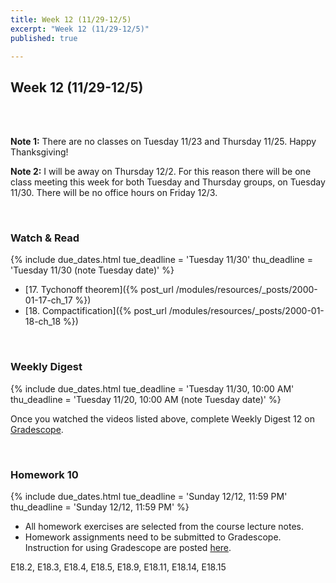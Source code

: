 ```yaml
---
title: Week 12 (11/29-12/5)
excerpt: "Week 12 (11/29-12/5)"
published: true

---
```


## Week 12 (11/29-12/5)

<br/>
<br/>

**Note 1:** There are no classes on Tuesday 11/23 and Thursday 11/25. Happy Thanksgiving!

**Note 2:** I will be away on Thursday 12/2. For this reason there will be one class meeting
this week for both Tuesday and Thursday groups, on Tuesday 11/30. There will be no office hours
on Friday 12/3.


<br/>


### Watch & Read

{% include due_dates.html
tue_deadline = 'Tuesday 11/30'
thu_deadline = 'Tuesday 11/30 (note Tuesday date)'
%}


* [17. Tychonoff theorem]({% post_url /modules/resources/_posts/2000-01-17-ch_17 %})
* [18. Compactification]({% post_url /modules/resources/_posts/2000-01-18-ch_18 %})

<br/>

### Weekly Digest

{% include due_dates.html
tue_deadline = 'Tuesday 11/30, 10:00 AM'
thu_deadline = 'Tuesday 11/20, 10:00 AM (note Tuesday date)'
%}

Once you watched the videos listed above, complete Weekly Digest 12 on [Gradescope](https://www.gradescope.com).

<br/>



### Homework 10


{% include due_dates.html
tue_deadline = 'Sunday 12/12, 11:59 PM'
thu_deadline = 'Sunday 12/12, 11:59 PM'
%}

* All homework exercises are selected from the course lecture notes.
* Homework assignments need to be submitted to Gradescope. Instruction for
using Gradescope are posted [here](https://gradescope.ubmath.info).


E18.2, E18.3, E18.4, E18.5, E18.9, E18.11, E18.14, E18.15

